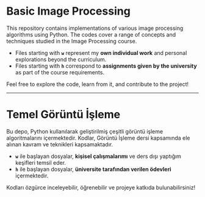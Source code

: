 # Basic Image Processing

This repository contains implementations of various image processing algorithms using Python. The codes cover a range of concepts and techniques studied in the Image Processing course.

- Files starting with **`w`** represent my **own individual work** and personal explorations beyond the curriculum.
- Files starting with **`h`** correspond to **assignments given by the university** as part of the course requirements.

Feel free to explore the code, learn from it, and contribute to the project!

---

# Temel Görüntü İşleme

Bu depo, Python kullanılarak geliştirilmiş çeşitli görüntü işleme algoritmalarını içermektedir. Kodlar, Görüntü İşleme dersi kapsamında ele alınan kavram ve teknikleri kapsamaktadır.

- **`w`** ile başlayan dosyalar, **kişisel çalışmalarımı** ve ders dışı yaptığım keşifleri temsil eder.
- **`h`** ile başlayan dosyalar, **üniversite tarafından verilen ödevleri** içermektedir.

Kodları özgürce inceleyebilir, öğrenebilir ve projeye katkıda bulunabilirsiniz!
